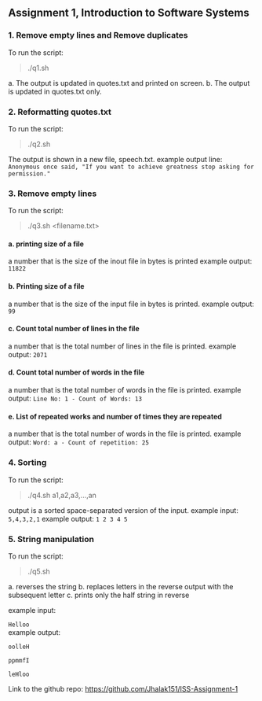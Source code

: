 ## Assignment 1, Introduction to Software Systems

### 1. Remove empty lines and Remove duplicates
To run the script:
> ./q1.sh    

a. The output is updated in quotes.txt and printed on screen.
b. The output is updated in quotes.txt only.


### 2. Reformatting quotes.txt
To run the script:
> ./q2.sh    

The output is shown in a new file, speech.txt.
example output line: `Anonymous once said, "If you want to achieve greatness stop asking for permission."`

### 3. Remove empty lines
To run the script:
> ./q3.sh <filename.txt>


#### a. printing size of a file
a number that is the size of the inout file in bytes is printed
example output: `11822`

#### b. Printing size of a file
a number that is the size of the input file in bytes is printed.
example output: `99`

#### c. Count total number of lines in the file
a number that is the total number of lines in the file is printed.
example output: `2071`

#### d. Count total number of words in the file
a number that is the total number of words in the file is printed.
example output: `Line No: 1 - Count of Words: 13`

#### e. List of repeated works and number of times they are repeated
a number that is the total number of words in the file is printed.
example output: `Word: a - Count of repetition: 25`

### 4. Sorting
To run the script:
> ./q4.sh
a1,a2,a3,...,an

output is a sorted space-separated version of the input.
example input: `5,4,3,2,1`
example output: `1 2 3 4 5`

### 5. String manipulation
To run the script:
> ./q5.sh
<string>

a. reverses the string
b. replaces letters in the reverse output with the subsequent letter
c. prints only the half string in reverse

example input: 
  
`Helloo`                 
example output: 
  
`oolleH`
  
`ppmmfI`

`leHloo`

Link to the github repo: https://github.com/Jhalak151/ISS-Assignment-1
